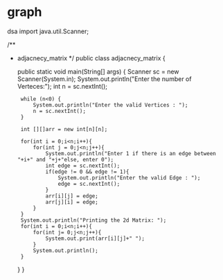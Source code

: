 # graph
dsa
import java.util.Scanner;

/**
 * adjacnecy_matrix
 */
public class adjacnecy_matrix {

    public static void main(String[] args) {
        Scanner sc = new Scanner(System.in);
        System.out.println("Enter the number of Verteces:");
        int n = sc.nextInt();

        while (n<0) {
            System.out.println("Enter the valid Vertices : ");
            n = sc.nextInt();
        }

        int [][]arr = new int[n][n];

        for(int i = 0;i<n;i++){
            for(int j = 0;j<n;j++){
                System.out.println("Enter 1 if there is an edge between "+i+" and "+j+"else, enter 0");
                int edge = sc.nextInt();
                if(edge != 0 && edge != 1){
                    System.out.println("Enter the valid Edge : ");
                    edge = sc.nextInt();
                }
                arr[i][j] = edge;
                arr[j][i] = edge;
            }
        }
        System.out.println("Printing the 2d Matrix: ");
        for(int i = 0;i<n;i++){
            for(int j= 0;j<n;j++){
                System.out.print(arr[i][j]+" ");
            }
            System.out.println();
        }

    }
}
